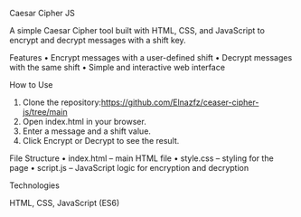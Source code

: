 Caesar Cipher JS

A simple Caesar Cipher tool built with HTML, CSS, and JavaScript to encrypt and decrypt messages with a shift key.

Features
 • Encrypt messages with a user-defined shift
 • Decrypt messages with the same shift
 • Simple and interactive web interface

How to Use
 1. Clone the repository:https://github.com/Elnazfz/ceaser-cipher-js/tree/main
 2. Open index.html in your browser.
 3. Enter a message and a shift value.
 4. Click Encrypt or Decrypt to see the result.

File Structure
 • index.html – main HTML file
 • style.css – styling for the page
 • script.js – JavaScript logic for encryption and decryption

Technologies

HTML, CSS, JavaScript (ES6)
